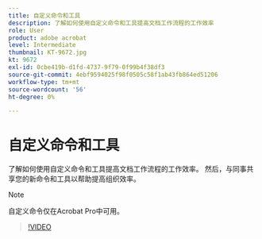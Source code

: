 ```yaml
---
title: 自定义命令和工具
description: 了解如何使用自定义命令和工具提高文档工作流程的工作效率
role: User
product: adobe acrobat
level: Intermediate
thumbnail: KT-9672.jpg
kt: 9672
exl-id: 0cbe419b-d1fd-4737-9f79-0f99b4f38df3
source-git-commit: 4ebf9594025f98f0505c58f1ab43fb864ed51206
workflow-type: tm+mt
source-wordcount: '56'
ht-degree: 0%

---
```


# 自定义命令和工具

了解如何使用自定义命令和工具提高文档工作流程的工作效率。 然后，与同事共享您的新命令和工具以帮助提高组织效率。

>[!NOTE]
>
>自定义命令仅在Acrobat Pro中可用。

>[!VIDEO](https://video.tv.adobe.com/v/340545?quality=12&learn=on&hidetitle=true)
